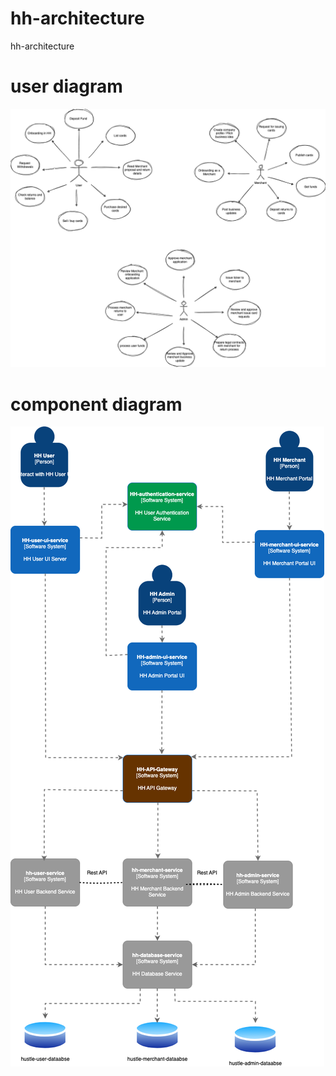 # hh-architecture
hh-architecture

# user diagram
![user-diagram](HH-User-Diagram.png)

# component diagram
![component-design](HH-Component-design.png)
